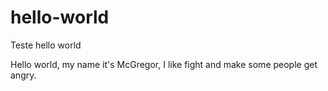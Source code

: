 # hello-world
Teste hello world

Hello world, my name it's McGregor, I like fight and make some people get angry.
